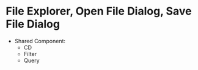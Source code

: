 # File Explorer, Open File Dialog, Save File Dialog

- Shared Component:
    - CD
    - Filter
    - Query

